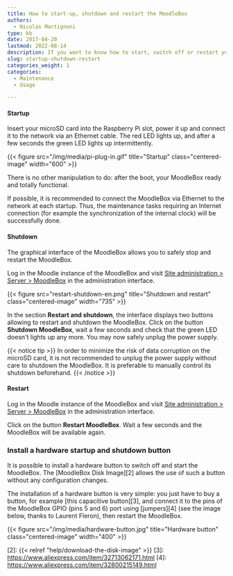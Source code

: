 ```yaml
---
title: How to start-up, shutdown and restart the MoodleBox
authors:
  - Nicolas Martignoni
type: kb
date: 2017-04-20
lastmod: 2022-08-14
description: If you want to know how to start, switch off or restart your MoodleBox correctly, here is the desired information
slug: startup-shutdown-restart
categories_weight: 1
categories:
  - Maintenance
  - Usage

---
```

#### Startup

Insert your microSD card into the Raspberry Pi slot, power it up and connect it to the network via an Ethernet cable. The red LED lights up, and after a few seconds the green LED lights up intermittently.

{{< figure src="/img/media/pi-plug-in.gif" title="Startup" class="centered-image" width="600" >}}

There is no other manipulation to do: after the boot, your MoodleBox ready and totally functional.

If possible, it is recommended to connect the MoodleBox via Ethernet to the network at each startup. Thus, the maintenance tasks requiring an Internet connection (for example the synchronization of the internal clock) will be successfully done.

#### Shutdown

The graphical interface of the MoodleBox allows you to safely stop and restart the MoodleBox.

Log in the Moodle instance of the MoodleBox and visit [Site administration > Server > MoodleBox][1] in the administration interface.

{{< figure src="restart-shutdown-en.png" title="Shutdown and restart" class="centered-image" width="735" >}}

In the section __Restart and shutdown__, the interface displays two buttons allowing to restart and shutdown the MoodleBox. Click on the button __Shutdown MoodleBox__, wait a few seconds and check that the green LED doesn't lights up any more. You may now safely unplug the power supply.

{{< notice tip >}}
In order to minimize the risk of data corruption on the microSD card, it is not recommended to unplug the power supply without care to shutdown the MoodleBox. It is preferable to manually control its shutdown beforehand.
{{< /notice >}}

#### Restart

Log in the Moodle instance of the MoodleBox and visit [Site administration > Server > MoodleBox][1] in the administration interface.

Click on the button __Restart MoodleBox__. Wait a few seconds and the MoodleBox will be available again.

### Install a hardware startup and shutdown button

It is possible to install a hardware button to switch off and start the MoodleBox. The [MoodleBox Disk Image][2] allows the use of such a button without any configuration changes.

The installation of a hardware button is very simple: you just have to buy a button, for example [this capacitive button][3], and connect it to the pins of the MoodleBox GPIO (pins 5 and 6) port using [jumpers][4] (see the image below, thanks to Laurent Fleron), then restart the MoodleBox.

{{< figure src="/img/media/hardware-button.jpg" title="Hardware button" class="centered-image" width="400" >}}

 [1]: http://moodlebox.home/admin/tool/moodlebox/index.php
 [2]: {{< relref "help/download-the-disk-image" >}}
 [3]: https://www.aliexpress.com/item/32713062171.html
 [4]: https://www.aliexpress.com/item/32800215149.html
